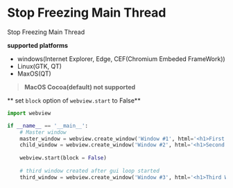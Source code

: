 # Stop Freezing Main Thread

Stop Freezing Main Thread

**supported platforms**
- windows(Internet Explorer, Edge, CEF(Chromium Embeded FrameWork))
- Linux(GTK, QT)
- MaxOS(QT)

> **MacOS Cocoa(default) not supported**

** set `block` option of `webview.start` to False**

``` python
import webview

if __name__ == '__main__':
    # Master window
    master_window = webview.create_window('Window #1', html='<h1>First window</h1>')
    child_window = webview.create_window('Window #2', html='<h1>Second window</h1>')
    
    webview.start(block = False)
    
    # third window created after gui loop started
    third_window = webview.create_window('Window #3', html='<h1>Third Window</h1>')

```
